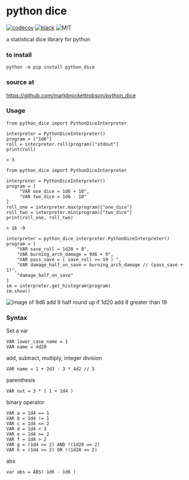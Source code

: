 # python dice

[![codecov](https://codecov.io/gh/markbrockettrobson/python_dice/branch/master/graph/badge.svg)](https://codecov.io/gh/markbrockettrobson/pydice)
[![black](https://img.shields.io/badge/code%20style-black-000000.svg)](https://github.com/psf/black)
![MIT](https://black.readthedocs.io/en/stable/_static/license.svg)

a statistical dice library for python

### to install
~~~
python -m pip install python_dice
~~~

### source at 
https://github.com/markbrockettrobson/python_dice

### Usage

~~~
from python_dice import PythonDiceInterpreter

interpreter = PythonDiceInterpreter()
program = ["1d6"]
roll = interpreter.roll(program)["stdout"]
print(roll)

> 3
~~~

~~~
from python_dice import PythonDiceInterpreter

interpreter = PythonDiceInterpreter()
program = [
     "VAR one_dice = 1d6 + 10",
     "VAR two_dice = 1d6 - 10"
]
roll_one = interpreter.max(program)["one_dice"]
roll_two = interpreter.min(program)["two_dice"]
print(roll_one, roll_two)

> 16 -9
~~~

~~~
interpreter = python_dice_interpreter.PythonDiceInterpreter()
program = [
    "VAR save_roll = 1d20 + 8",
    "VAR burning_arch_damage = 9d6 + 9",
    "VAR pass_save = ( save_roll >= 19 ) ",
    "VAR damage_half_on_save = burning_arch_damage // (pass_save + 1)",
    "damage_half_on_save"
]
im = interpreter.get_histogram(program)
im.show()
~~~
![image of 9d6 add 9 half round up if 1d20 add 8 greater than 19](https://raw.githubusercontent.com/markbrockettrobson/python_dice/master/images/histogram.png)

### Syntax

Set a var
~~~
VAR lower_case_name = 1
VAR name = 4d20
~~~
add, subtract, multiply, integer division
~~~
VAR name = 1 + 2d3 - 3 * 4d2 // 5
~~~
parenthesis
~~~
VAR out = 3 * ( 1 + 1d4 )
~~~
binary operator
~~~
VAR a = 1d4 == 1
VAR b = 1d4 != 1
VAR c = 1d4 <= 2
VAR d = 1d4 < 3
VAR e = 1d4 >= 2
VAR f = 1d4 > 2
VAR g = (1d4 >= 2) AND !(1d20 == 2)
VAR h = (1d4 >= 2) OR !(1d20 == 2)
~~~
abs
~~~
var abs = ABS( 1d6 - 1d6 )
~~~
